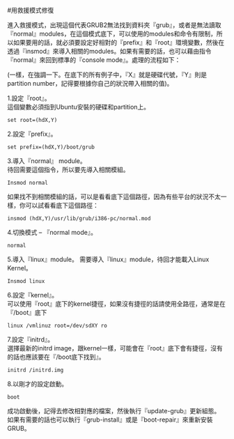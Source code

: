 #用救援模式修復

進入救援模式，出現這個代表GRUB2無法找到資料夾『grub』，或者是無法讀取『normal』modules，在這個模式底下，可以使用的modules和命令有限制，所以如果要用的話，就必須要設定好相對的『prefix』和『root』環境變數，然後在透過『insmod』來導入相關的modules。如果有需要的話，也可以藉由指令『normal』來回到標準的『console mode』。處理的流程如下：

(一樣，在強調一下。在底下的所有例子中，『X』就是硬碟代號，『Y』則是partition number，記得要根據你自己的狀況帶入相關的值)。

1.設定『root』。   
這個變數必須指到Ubuntu安裝的硬碟和partition上。
```
set root=(hdX,Y)
```
2.設定『prefix』。   
```
set prefix=(hdX,Y)/boot/grub
```
3.導入『normal』 module。   
待回需要這個指令，所以要先導入相關模組。
```
Insmod normal
```
如果找不到相關模組的話，可以是看看底下這個路徑，因為有些平台的狀況不太一樣，你可以試看看底下這個路徑：
```
insmod (hdX,Y)/usr/lib/grub/i386-pc/normal.mod
```
4.切換模式 – 『normal mode』。   <br>
```
normal
```
5.導入『linux』module。
需要導入『linux』module，待回才能載入Linux Kernel。
```
Insmod linux
```
6.設定『kernel』。   
可以使用『root』底下的kernel捷徑，如果沒有捷徑的話請使用全路徑，通常是在『/boot』底下
```
linux /vmlinuz root=/dev/sdXY ro
```
7.設定『initrd』。   
選擇最新的initrd image，跟kernel一樣，可能會在『root』底下會有捷徑，沒有的話也應該要在『/boot底下找到』。
```
initrd /initrd.img
```
8.以剛才的設定啟動。   
```
boot
```

成功啟動後，記得去修改相對應的檔案，然後執行『update-grub』更新組態。
如果有需要的話也可以執行『grub-install』或是『boot-repair』來重新安裝GRUB。




